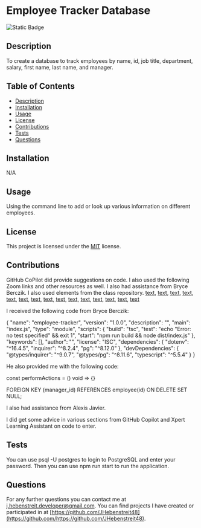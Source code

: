 # Employee Tracker Database

![Static Badge](https://img.shields.io/badge/License-MIT-yellow)

  ## Description

  To create a database to track employees by name, id, job title, department, salary, first name, last name, and manager.

  ## Table of Contents

- [Description](#description)
- [Installation](#installation)
- [Usage](#usage)
- [License](#license)
- [Contributions](#contributions)
- [Tests](#tests)
- [Questions](#questions)

## Installation

N/A

## Usage

Using the command line to add or look up various information on different employees.

## License
  This project is licensed under the [MIT](https://opensource.org/license/MIT) license.

## Contributions

GitHub CoPilot did provide suggestions on code. I also used the following Zoom links and other resources as well. I also had assistance from Bryce Berczik. I also used elements from the class repository.
[text](https://zoom.us/rec/play/UvG7oFsk1pk2XYTU3yKfF7ORoxaet41GvhEs4VJdAF9iyFe28luz53VLZMIl9BsrgLzIanhi8jZz1ltF.N13wqtm-ktMTYnGD),
[text](https://zoom.us/rec/play/ueao0xO0cI1Hz2Olj3LmqiJLRcyTdxCX4c7eOAriny6iUbEqal3Gu_9ikSUMvoqBdMg1eiR7rIVRnbiy.ZG30IHeVLpzzeRlN),
[text](https://node-postgres.com/features/pooling),
[text](https://www.postgresqltutorial.com/postgresql-tutorial/postgresql-unique-constraint/),
[text](https://medium.com/the-node-js-collection/making-your-node-js-work-everywhere-with-environment-variables-2da8cdf6e786),
[text](https://www.google.com/search?q=what+is+the+command+to+install+an+npm+package+as+a+developer+dependency&sca_esv=80a930aee8f476b4&ei=ZkfBZqvCJeSawbkPzvibKQ&ved=0ahUKEwirjfadq_2HAxVkTTABHU78JgUQ4dUDCA8&uact=5&oq=what+is+the+command+to+install+an+npm+package+as+a+developer+dependency&gs_lp=Egxnd3Mtd2l6LXNlcnAiR3doYXQgaXMgdGhlIGNvbW1hbmQgdG8gaW5zdGFsbCBhbiBucG0gcGFja2FnZSBhcyBhIGRldmVsb3BlciBkZXBlbmRlbmN5SIgXUJwLWJYVcAJ4AZABAJgBb6ABjAOqAQMzLjG4AQPIAQD4AQGYAgKgAgrCAgoQABiwAxjWBBhHmAMAiAYBkAYIkgcBMqAHggc&sclient=gws-wiz-serp),
[text](https://www.digitalocean.com/community/tutorials/how-to-use-the-switch-statement-in-javascript),
[text](https://www.google.com/search?q=what+does+break+do+in+JavaScript+switch+statements&oq=what+does+break+do+in+JavaScript+switch+statements&gs_lcrp=EgZjaHJvbWUyBggAEEUYOTIHCAEQIRigATIHCAIQIRigAdIBCDk4MDhqMGo3qAIAsAIA&sourceid=chrome&ie=UTF-8),
[text](https://developer.mozilla.org/en-US/docs/Web/JavaScript/Reference/Statements),
[text](https://developer.mozilla.org/en-US/docs/Web/JavaScript/Reference/Statements/switch),
[text](https://www.postgresqltutorial.com/postgresql-tutorial/postgresql-delete-cascade/),
[text](https://www.w3schools.com/postgresql/postgresql_insert_into.php),
[text](https://www.w3schools.com/postgresql/postgresql_update.php),
[text](https://www.w3schools.com/postgresql/postgresql_delete.php),
[text](https://www.w3schools.com/postgresql/postgresql_joins.php)


I received the following code from Bryce Berczik:

{
  "name": "employee-tracker",
  "version": "1.0.0",
  "description": "",
  "main": "index.js",
  "type": "module",
  "scripts": {
    "build": "tsc",
    "test": "echo \"Error: no test specified\" && exit 1",
    "start": "npm run build && node dist/index.js"
  },
  "keywords": [],
  "author": "",
  "license": "ISC",
  "dependencies": {
    "dotenv": "^16.4.5",
    "inquirer": "^8.2.4",
    "pg": "^8.12.0"
  },
  "devDependencies": {
    "@types/inquirer": "^9.0.7",
    "@types/pg": "^8.11.6",
    "typescript": "^5.5.4"
  }
}

He also provided me with the following code:

const performActions = () void => {}

FOREIGN KEY (manager_id) REFERENCES employee(id) ON DELETE SET NULL;

I also had assistance from Alexis Javier.

I did get some advice in various sections from GitHub Copilot and Xpert Learning Assistant on code to enter.

## Tests

You can use psql -U postgres to login to PostgreSQL and enter your password. Then you can use npm run start to run the application.
  
## Questions

For any further questions you can contact me at [j.hebenstreit.developer@gmail.com](mailto:j.hebenstreit.developer@gmail.com). You can find projects I have created or participated in at [https://github.com/JHebenstreit48](https://github.com/https://github.com/JHebenstreit48).